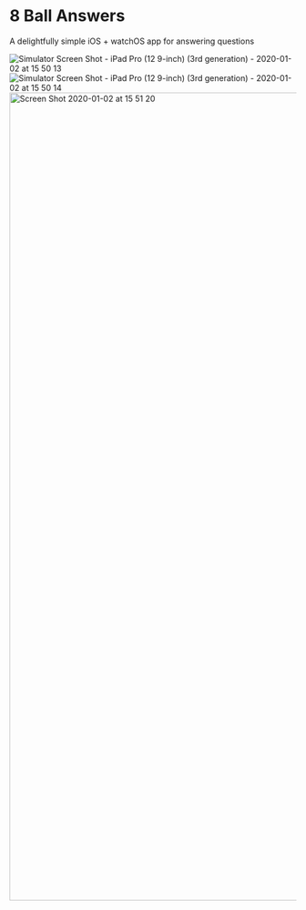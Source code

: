 # 8 Ball Answers

A delightfully simple iOS + watchOS app for answering questions

![Simulator Screen Shot - iPad Pro (12 9-inch) (3rd generation) - 2020-01-02 at 15 50 13](https://user-images.githubusercontent.com/382183/71692537-2d721c80-2d78-11ea-8da9-17b4c713647b.png)
![Simulator Screen Shot - iPad Pro (12 9-inch) (3rd generation) - 2020-01-02 at 15 50 14](https://user-images.githubusercontent.com/382183/71692538-2e0ab300-2d78-11ea-95f6-ef786291693f.png)
<img width="1419" alt="Screen Shot 2020-01-02 at 15 51 20" src="https://user-images.githubusercontent.com/382183/71692539-2e0ab300-2d78-11ea-8b68-889acb0a81ef.png">
